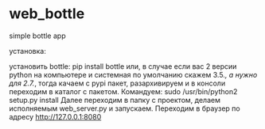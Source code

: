 # web_bottle
simple bottle app

установка:

установить bottle: pip install bottle или, в случае если  вас 2 версии python на компьютере и системная по умолчанию
скажем 3.5.*, а нужно для 2.7.*, тогда качаем с pypi пакет, разархивируем и в консоли переходим в каталог с пакетом. 
Командуем: sudo /usr/bin/python2 setup.py install
Далее переходим в папку с проектом, делаем исполняемым web_server.py и запускаем.
Переходим в браузер по адресу http://127.0.0.1:8080
